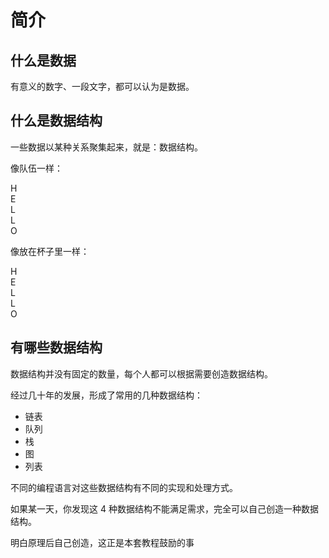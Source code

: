 # 简介

## 什么是数据

有意义的数字、一段文字，都可以认为是数据。

## 什么是数据结构

一些数据以某种关系聚集起来，就是：数据结构。

像队伍一样：

<div class="flex justify-start gap-1 mb-2">
  <div class="brick w-8 h-8">H</div>
  <div class="brick w-8 h-8">E</div>
  <div class="brick w-8 h-8">L</div>
  <div class="brick w-8 h-8">L</div>
  <div class="brick w-8 h-8">O</div>
</div>

像放在杯子里一样：

<div class="flex flex-col gap-1 mb-4 pb-1 bg-cyan-400/50 p-4 w-16 border-b-8 border-cyan-900">
  <div class="brick w-8 h-8">H</div>
  <div class="brick w-8 h-8">E</div>
  <div class="brick w-8 h-8">L</div>
  <div class="brick w-8 h-8">L</div>
  <div class="brick w-8 h-8">O</div>
</div>

## 有哪些数据结构

数据结构并没有固定的数量，每个人都可以根据需要创造数据结构。

经过几十年的发展，形成了常用的几种数据结构：

- 链表
- 队列
- 栈
- 图
- 列表

不同的编程语言对这些数据结构有不同的实现和处理方式。

如果某一天，你发现这 4 种数据结构不能满足需求，完全可以自己创造一种数据结构。

<div class="banner">明白原理后自己创造，这正是本套教程鼓励的事</div>
